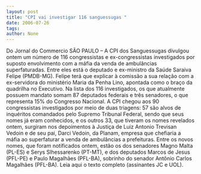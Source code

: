 ```yaml
---
layout: post
title: "CPI vai investigar 116 sanguessugas "
date: 2006-07-26
tags: 
author: None
---
```

Do Jornal do Commercio
SÃO PAULO – A CPI dos Sanguessugas divulgou ontem um número
 de 116 congressistas e ex-congressistas investigados por suposto envolvimento com a máfia da venda de ambulâncias superfaturadas. Entre eles está o deputado e ex-ministro da Saúde Saraiva Felipe (PMDB-MG). Felipe terá que explicar à comissão a sua relação com a ex-servidora do ministério Maria da Penha Lino, apontada como o braço da quadrilha no Executivo. 
Na lista dos 116 investigados, os que atualmente possuem mandato somam 87 deputados federais e três senadores, o que representa 15% do Congresso Nacional. A CPI chegou aos 90 congressistas investigados por meio de duas triagens: 57 são alvos de inquéritos comandados pelo Supremo Tribunal Federal, sendo que seus nomes já eram conhecidos, e os outros 33, que tiveram os nomes revelados ontem, surgiram nos depoimentos à Justiça de Luiz Antonio Trevisan Vedoin e de seu pai, Darci Vedoin, da Planam, empresa que chefiaria a máfia ao superfaturar a venda de ambulâncias a prefeituras. 
Entre os novos nomes, que foram notificados ontem, estão os dos senadores Magno Malta (PL-ES) e Serys Slhessarenko (PT-MT), e dos deputados Marcos de Jesus (PFL-PE) e Paulo Magalhães (PFL-BA), sobrinho do senador Antônio Carlos Magalhães (PFL-BA).
Leia aqui o texto completo (assinantes JC e UOL). 